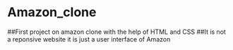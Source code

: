 # Amazon_clone

##First project on amazon clone with the help of HTML and CSS
##It is not a reponsive website it is just a user interface of Amazon
